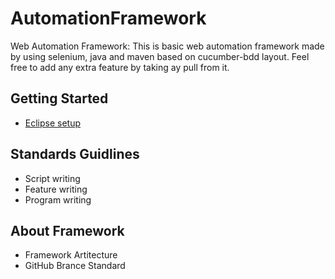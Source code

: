 # AutomationFramework
Web Automation Framework: This is basic web automation framework made by using selenium, java and maven based on cucumber-bdd layout. Feel free to add any extra feature by taking ay pull from it.

<h2>Getting Started</h2>
<ul>
  <li>
    <a href="https://raviprakashh.medium.com/eclipse-set-up-for-automation-4e4cf9eea284" target="_blank">Eclipse setup</a>
  </li>
</ul>

<h2>Standards Guidlines</h2>
<ul>
  <li>Script writing</li>
  <li>Feature writing</li>
  <li>Program writing</li>
</ul>

<h2>About Framework</h2>
<ul>
  <li>Framework Artitecture</li>
  <li>GitHub Brance Standard</li>
</ul>
